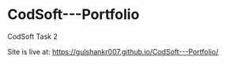 # CodSoft---Portfolio
CodSoft Task 2

Site is live at: https://gulshankr007.github.io/CodSoft---Portfolio/

